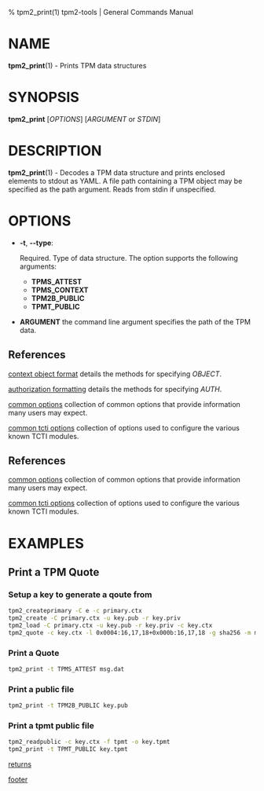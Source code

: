 % tpm2_print(1) tpm2-tools | General Commands Manual

# NAME

**tpm2_print**(1) - Prints TPM data structures

# SYNOPSIS

**tpm2_print** [*OPTIONS*] [*ARGUMENT* or *STDIN*]

# DESCRIPTION

**tpm2_print**(1) - Decodes a TPM data structure and prints enclosed elements to
stdout as YAML. A file path containing a TPM object may be specified as the
path argument. Reads from stdin if unspecified.

# OPTIONS

  * **-t**, **\--type**:

    Required. Type of data structure. The option supports the following arguments:
      * **TPMS_ATTEST**
      * **TPMS_CONTEXT**
      * **TPM2B_PUBLIC**
      * **TPMT_PUBLIC**
  * **ARGUMENT** the command line argument specifies the path of the TPM data.

## References

[context object format](common/ctxobj.md) details the methods for specifying
_OBJECT_.

[authorization formatting](common/authorizations.md) details the methods for
specifying _AUTH_.

[common options](common/options.md) collection of common options that provide
information many users may expect.

[common tcti options](common/tcti.md) collection of options used to configure
the various known TCTI modules.

## References

[common options](common/options.md) collection of common options that provide
information many users may expect.

[common tcti options](common/tcti.md) collection of options used to configure
the various known TCTI modules.

# EXAMPLES

## Print a TPM Quote

### Setup a key to generate a qoute from
```bash
tpm2_createprimary -C e -c primary.ctx
tpm2_create -C primary.ctx -u key.pub -r key.priv
tpm2_load -C primary.ctx -u key.pub -r key.priv -c key.ctx
tpm2_quote -c key.ctx -l 0x0004:16,17,18+0x000b:16,17,18 -g sha256 -m msg.dat
```

### Print a Quote

```bash
tpm2_print -t TPMS_ATTEST msg.dat
```

### Print a public file

```bash
tpm2_print -t TPM2B_PUBLIC key.pub
```

### Print a tpmt public file
```bash
tpm2_readpublic -c key.ctx -f tpmt -o key.tpmt
tpm2_print -t TPMT_PUBLIC key.tpmt
```

[returns](common/returns.md)

[footer](common/footer.md)
